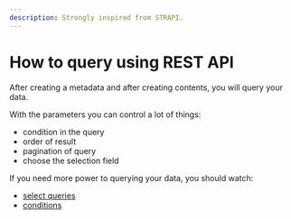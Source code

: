 ```yaml
---
description: Strongly inspired from STRAPI.
---
```


# How to query using REST API

After creating a metadata and after creating contents, you will query your data.

With the parameters you can control a lot of things:

* condition in the query
* order of result
* pagination of query
* choose the selection field

If you need more power to querying your data, you should watch:

* [select queries](../select-queries.md)
* [conditions](../conditions/)

